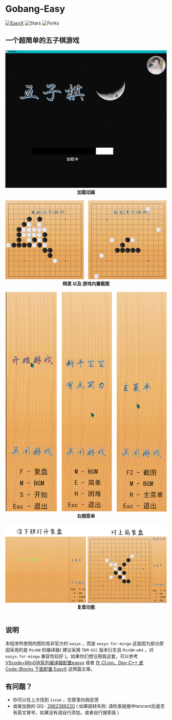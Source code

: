 # Gobang-Easy

[![EasyX](https://img.shields.io/badge/graphics-EasyX-orange.svg)](https://easyx.cn)
![Stars](https://img.shields.io/github/stars/Rising-Galaxy/GOBANG-Easy)
![Forks](https://img.shields.io/github/forks/Rising-Galaxy/GOBANG-Easy)

## 一个超简单的五子棋游戏

<div align=center>
<img src="./showPhoto/load.png"><br>
<b>加载动画</b>
</div><br>


<div align=center>
<img src="./showPhoto/PK-ScreenShot.png"><br>
<b>棋盘 以及 游戏内置截图</b>
</div><br>


<div align=center>
<img src="./showPhoto/select.png"><br>
<b>右侧菜单</b>
</div><br>


<div align=center>
<img src="./showPhoto/replay.png"><br>
<b>复盘功能</b>
</div><br>

## 说明

本程序所使用的图形库非官方的   `easyx`   ，而是   `easyx-for-mingw`   这是因为部分原因采用的是  `MinGW`   的编译器( 建议采用   `TDM-GCC`   版本衍生自   `MinGW-w64`   ，对   `easyx-for-mingw`   兼容性较好 )。如果你们想沿用我这套，可以参考 [VScode+MinGW系列编译器配置easyx](https://blog.csdn.net/qq_63481422/article/details/125936400?ops_request_misc=&request_id=&biz_id=102&utm_term=MinGW%E4%B8%8EeasyX&utm_medium=distribute.pc_search_result.none-task-blog-2~all~sobaiduweb~default-0-125936400.142^v68^control,201^v4^add_ask,213^v2^t3_esquery_v1&spm=1018.2226.3001.4187) 或者 [在 CLion、Dev-C++ 或 Code::Blocks 下面配置 EasyX](https://codebus.cn/bestans/easyx-for-mingw) 这两篇文章。

## 有问题？

-   你可以在上方找到 `issue` ，在那里向我反馈
-   或者加我的 QQ : [2982388220](tencent://AddContact/?fromId=45&fromSubId=1&subcmd=all&uin=2982388220&website=www.oicqzone.com) ( 如果跳转失败: 请检查链接中tencent后是否有英文冒号，如果没有请自行添加。或者自行搜索我 )
